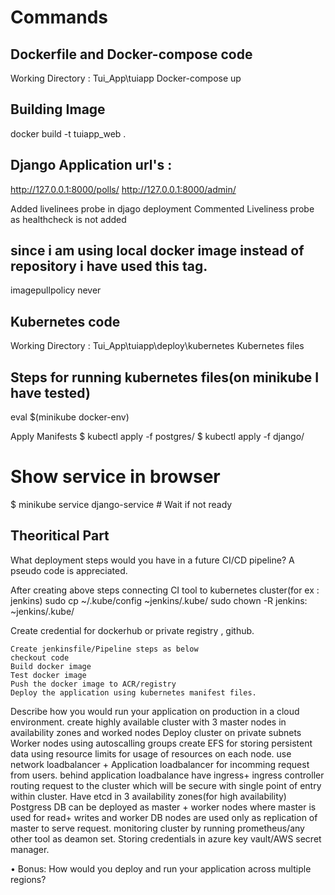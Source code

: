 # Commands

## Dockerfile and Docker-compose code
Working Directory : Tui_App\tuiapp
Docker-compose up

## Building Image
docker build -t tuiapp_web .

## Django Application url's :
http://127.0.0.1:8000/polls/
http://127.0.0.1:8000/admin/

Added livelinees probe in djago deployment 
Commented Liveliness probe as healthcheck is not added

## since i am using local docker image instead of repository i have used this tag.
imagepullpolicy never 

## Kubernetes code
Working Directory : Tui_App\tuiapp\deploy\kubernetes
Kubernetes files

## Steps for running kubernetes files(on minikube I have tested)
eval $(minikube docker-env)

Apply Manifests
$ kubectl apply -f postgres/
$ kubectl apply -f django/

# Show service in browser
$ minikube service django-service  # Wait if not ready


## Theoritical Part 
What deployment steps would you have in a future CI/CD pipeline? A pseudo code is
appreciated.

After creating above steps 
connecting CI tool to kubernetes cluster(for ex : jenkins)
sudo cp ~/.kube/config ~jenkins/.kube/
sudo chown -R jenkins: ~jenkins/.kube/

Create credential for dockerhub or private registry , github.

	Create jenkinsfile/Pipeline steps as below
	checkout code
	Build docker image
	Test docker image
	Push the docker image to ACR/registry
	Deploy the application using kubernetes manifest files.


Describe how you would run your application on production in a cloud environment.
	create highly available cluster with 3 master nodes in availability zones and worked nodes
	Deploy cluster on private subnets
	Worker nodes using autoscalling groups
	create EFS for storing persistent data
	using resource limits for usage of resources on each node.
	use network loadbalancer + Application loadbalancer for incomming request from users.
	behind application loadbalance have ingress+ ingress controller routing request to the cluster which will be secure with single point of entry within cluster.
	Have etcd in 3 availability zones(for high availability)
	Postgress DB can be deployed as master + worker nodes where master is used for read+ writes
	and worker DB nodes are used only as replication of master to serve request.
	monitoring cluster by running prometheus/any other tool as deamon set.
	Storing credentials in azure key vault/AWS secret manager.



• Bonus: How would you deploy and run your application across multiple regions?

